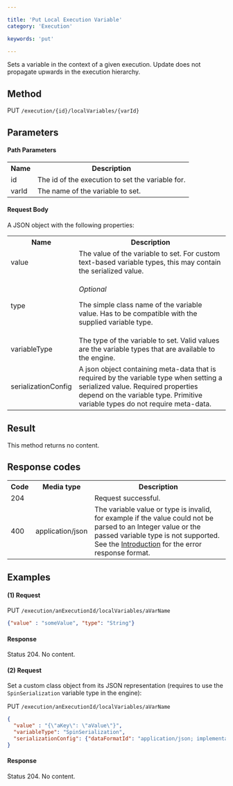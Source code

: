 ```yaml
---

title: 'Put Local Execution Variable'
category: 'Execution'

keywords: 'put'

---
```



Sets a variable in the context of a given execution. Update does not propagate upwards in the execution hierarchy.


Method
------

PUT `/execution/{id}/localVariables/{varId}`


Parameters
----------
  
#### Path Parameters

<table class="table table-striped">
  <tr>
    <th>Name</th>
    <th>Description</th>
  </tr>
  <tr>
    <td>id</td>
    <td>The id of the execution to set the variable for.</td>
  </tr>
  <tr>
    <td>varId</td>
    <td>The name of the variable to set.</td>
  </tr>
</table>

#### Request Body

A JSON object with the following properties:

<table class="table table-striped">
  <tr>
    <th>Name</th>
    <th>Description</th>
  </tr>
  <tr>
    <td>value</td>
    <td>The value of the variable to set. For custom text-based variable types, this may contain the serialized value.</td>
  </tr>
  <tr>
    <td>type</td>
    <td>
      <p><i>Optional</i></p>
      <p>The simple class name of the variable value. Has to be compatible with the supplied variable type.</p>
    </td>
  </tr>
  <tr>
    <td>variableType</td>
    <td>The type of the variable to set. Valid values are the variable types that are available to the engine.
    </td>
    <!-- TODO: reference variable type docs here for default types -->
  </tr>
  <tr>
    <td>serializationConfig</td>
    <td>A json object containing meta-data that is required by the variable type when setting a serialized value. Required properties depend on the variable type. Primitive variable types do not require meta-data.</td>
  </tr>
</table>


Result
------

This method returns no content.

  
Response codes
--------------  

<table class="table table-striped">
  <tr>
    <th>Code</th>
    <th>Media type</th>
    <th>Description</th>
  </tr>
  <tr>
    <td>204</td>
    <td></td>
    <td>Request successful.</td>
  </tr>
  <tr>
    <td>400</td>
    <td>application/json</td>
    <td>The variable value or type is invalid, for example if the value could not be parsed to an Integer value or the passed variable type is not supported. See the <a href="ref:#overview-introduction">Introduction</a> for the error response format.</td>
  </tr>      
</table>

  
Examples
--------

#### (1) Request

PUT `/execution/anExecutionId/localVariables/aVarName`

```json  
{"value" : "someValue", "type": "String"}
```

#### Response
    
Status 204. No content.


#### (2) Request
    
Set a custom class object from its JSON representation (requires to use the `SpinSerialization` variable type in the engine):

PUT `/execution/anExecutionId/localVariables/aVarName`

```json
{
  "value" : "{\"aKey\": \"aValue\"}", 
  "variableType": "SpinSerialization",
  "serializationConfig": {"dataFormatId": "application/json; implementation=tree", "rootType": "my.custom.Class"}
}
```
     
#### Response
    
Status 204. No content.